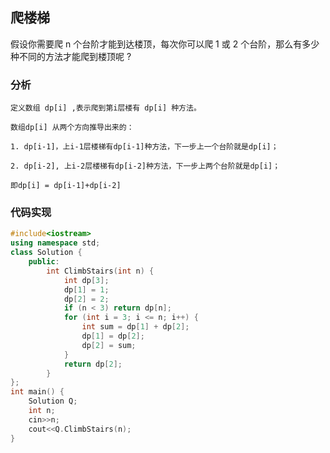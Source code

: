 ## 爬楼梯

假设你需要爬 n 个台阶才能到达楼顶，每次你可以爬 1 或 2 个台阶，那么有多少种不同的方法才能爬到楼顶呢 ?

### 分析

```
定义数组 dp[i] ,表示爬到第i层楼有 dp[i] 种方法。

数组dp[i] 从两个方向推导出来的：

1. dp[i-1]，上i-1层楼梯有dp[i-1]种方法，下一步上一个台阶就是dp[i]；

2. dp[i-2], 上i-2层楼梯有dp[i-2]种方法，下一步上两个台阶就是dp[i]；

即dp[i] = dp[i-1]+dp[i-2]
```



### 代码实现

```c++
#include<iostream>
using namespace std;
class Solution {
	public:
		int ClimbStairs(int n) {
			int dp[3];
			dp[1] = 1;
			dp[2] = 2;
			if (n < 3) return dp[n];
			for (int i = 3; i <= n; i++) {
				int sum = dp[1] + dp[2];
				dp[1] = dp[2];
				dp[2] = sum;
			}
			return dp[2];
		}	
};
int main() {
	Solution Q;
	int n;
	cin>>n;
	cout<<Q.ClimbStairs(n);
}
```


